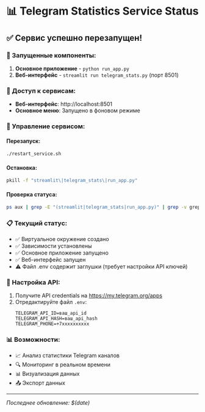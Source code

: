 # 📊 Telegram Statistics Service Status

## ✅ Сервис успешно перезапущен!

### 🚀 Запущенные компоненты:
1. **Основное приложение** - `python run_app.py`
2. **Веб-интерфейс** - `streamlit run telegram_stats.py` (порт 8501)

### 📱 Доступ к сервисам:
- **Веб-интерфейс**: http://localhost:8501
- **Основное меню**: Запущено в фоновом режиме

### 🔧 Управление сервисом:

#### Перезапуск:
```bash
./restart_service.sh
```

#### Остановка:
```bash
pkill -f "streamlit\|telegram_stats\|run_app.py"
```

#### Проверка статуса:
```bash
ps aux | grep -E "(streamlit|telegram_stats|run_app.py)" | grep -v grep
```

### 📋 Текущий статус:
- ✅ Виртуальное окружение создано
- ✅ Зависимости установлены
- ✅ Основное приложение запущено
- ✅ Веб-интерфейс запущен
- ⚠️  Файл .env содержит заглушки (требует настройки API ключей)

### 🔑 Настройка API:
1. Получите API credentials на https://my.telegram.org/apps
2. Отредактируйте файл `.env`:
   ```
   TELEGRAM_API_ID=ваш_api_id
   TELEGRAM_API_HASH=ваш_api_hash
   TELEGRAM_PHONE=+7xxxxxxxxxx
   ```

### 📊 Возможности:
- 📈 Анализ статистики Telegram каналов
- 🔍 Мониторинг в реальном времени
- 📊 Визуализация данных
- 📤 Экспорт данных

---
*Последнее обновление: $(date)*